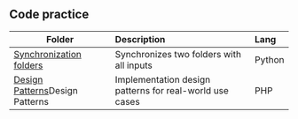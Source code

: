 
## Code practice

| Folder                                                 | Description                                             | Lang   |
|--------------------------------------------------------|:--------------------------------------------------------|:-------|
| [Synchronization folders](Synchronization%20folders)   | Synchronizes two folders with all inputs                | Python |
| [Design Patterns](Design%20Patterns)Design Patterns    | Implementation design patterns for real-world use cases | PHP    |